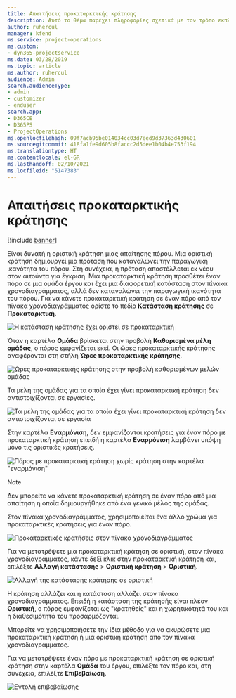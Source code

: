 ```yaml
---
title: Απαιτήσεις προκαταρκτικής κράτησης
description: Αυτό το θέμα παρέχει πληροφορίες σχετικά με τον τρόπο εκπλήρωσης των απαιτήσεων προκαταρκτικής κράτησης.
author: ruhercul
manager: kfend
ms.service: project-operations
ms.custom:
- dyn365-projectservice
ms.date: 03/28/2019
ms.topic: article
ms.author: ruhercul
audience: Admin
search.audienceType:
- admin
- customizer
- enduser
search.app:
- D365CE
- D365PS
- ProjectOperations
ms.openlocfilehash: 09f7acb95be014034cc03d7eed9d37363d430601
ms.sourcegitcommit: 418fa1fe9d605b8faccc2d5dee1b04b4e753f194
ms.translationtype: HT
ms.contentlocale: el-GR
ms.lasthandoff: 02/10/2021
ms.locfileid: "5147383"
---
```

# <a name="soft-book-requirements"></a>Απαιτήσεις προκαταρκτικής κράτησης

[!include [banner](../includes/psa-now-project-operations.md)]

Είναι δυνατή η οριστική κράτηση μιας απαίτησης πόρου. Μια οριστική κράτηση δημιουργεί μια πρόταση που καταναλώνει την παραγωγική ικανότητα του πόρου. Στη συνέχεια, η πρόταση αποστέλλεται εκ νέου στον αιτούντα για έγκριση. Μια προκαταρκτική κράτηση προσθέτει έναν πόρο σε μια ομάδα έργου και έχει μια διαφορετική κατάσταση στον πίνακα χρονοδιαγράμματος, αλλά δεν καταναλώνει την παραγωγική ικανότητα του πόρου. Για να κάνετε προκαταρκτική κράτηση σε έναν πόρο από τον πίνακα χρονοδιαγράμματος ορίστε το πεδίο **Κατάσταση κράτησης** σε **Προκαταρκτική**.

![Η κατάσταση κράτησης έχει οριστεί σε προκαταρκτική](media/Resource-Management-image77.png)

Όταν η καρτέλα **Ομάδα** βρίσκεται στην προβολή **Καθορισμένα μέλη ομάδας**, ο πόρος εμφανίζεται εκεί. Οι ώρες προκαταρκτικής κράτησης αναφέρονται στη στήλη **Ώρες προκαταρκτικής κράτησης**.

![Ώρες προκαταρκτικής κράτησης στην προβολή καθορισμένων μελών ομάδας](media/Resource-Management-image78.png)

Τα μέλη της ομάδας για τα οποία έχει γίνει προκαταρκτική κράτηση δεν αντιστοιχίζονται σε εργασίες.

![Τα μέλη της ομάδας για τα οποία έχει γίνει προκαταρκτική κράτηση δεν αντιστοιχίζονται σε εργασία](media/Resource-Management-image79.png)

Στην καρτέλα **Εναρμόνιση**, δεν εμφανίζονται κρατήσεις για έναν πόρο με προκαταρκτική κράτηση επειδή η καρτέλα **Εναρμόνιση** λαμβάνει υπόψη μόνο τις οριστικές κρατήσεις.

![Πόρος με προκαταρκτική κράτηση χωρίς κράτηση στην καρτέλα "εναρμόνιση"](media/Resource-Management-image80.png)

> [!NOTE]
> Δεν μπορείτε να κάνετε προκαταρκτική κράτηση σε έναν πόρο από μια απαίτηση η οποία δημιουργήθηκε από ένα γενικό μέλος της ομάδας.

Στον πίνακα χρονοδιαγράμματος, χρησιμοποιείται ένα άλλο χρώμα για προκαταρκτικές κρατήσεις για έναν πόρο.

![Προκαταρκτικές κρατήσεις στον πίνακα χρονοδιαγράμματος](media/Resource-Management-image81.png)

Για να μετατρέψετε μια προκαταρκτική κράτηση σε οριστική, στον πίνακα χρονοδιαγράμματος, κάντε δεξί κλικ στην προκαταρκτική κράτηση και, επιλέξτε **Αλλαγή κατάστασης** \> **Οριστική κράτηση** \> **Οριστική**.

![Αλλαγή της κατάστασης κράτησης σε οριστική](media/Resource-Management-image82.png)

Η κράτηση αλλάζει και η κατάσταση αλλάζει στον πίνακα χρονοδιαγράμματος. Επειδή η κατάσταση της κράτησής είναι πλέον **Οριστική**, ο πόρος εμφανίζεται ως "κρατηθείς" και η χωρητικότητά του και η διαθεσιμότητά του προσαρμόζονται.

Μπορείτε να χρησιμοποιήσετε την ίδια μέθοδο για να ακυρώσετε μια προκαταρκτική κράτηση ή μια οριστική κράτηση από τον πίνακα χρονοδιαγράμματος.

Για να μετατρέψετε έναν πόρο με προκαταρκτική κράτηση σε οριστική κράτηση στην καρτέλα **Ομάδα** του έργου, επιλέξτε τον πόρο και, στη συνέχεια, επιλέξτε **Επιβεβαίωση**.

![Εντολή επιβεβαίωσης](media/Resource-Management-image83.png)
